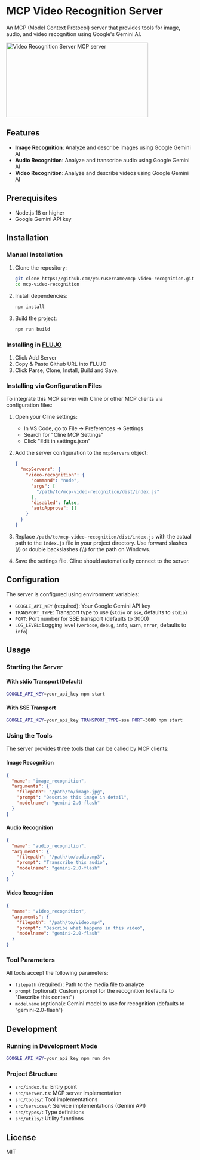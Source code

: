 # MCP Video Recognition Server

An MCP (Model Context Protocol) server that provides tools for image, audio, and video recognition using Google's Gemini AI.

<a href="https://glama.ai/mcp/servers/@mario-andreschak/mcp_video_recognition">
  <img width="380" height="200" src="https://glama.ai/mcp/servers/@mario-andreschak/mcp_video_recognition/badge" alt="Video Recognition Server MCP server" />
</a>

## Features

- **Image Recognition**: Analyze and describe images using Google Gemini AI
- **Audio Recognition**: Analyze and transcribe audio using Google Gemini AI
- **Video Recognition**: Analyze and describe videos using Google Gemini AI

## Prerequisites

- Node.js 18 or higher
- Google Gemini API key

## Installation

### Manual Installation

1. Clone the repository:
   ```bash
   git clone https://github.com/yourusername/mcp-video-recognition.git
   cd mcp-video-recognition
   ```

2. Install dependencies:
   ```bash
   npm install
   ```

3. Build the project:
   ```bash
   npm run build
   ```

### Installing in [FLUJO](https://github.com/mario-andreschak/FLUJO/)

1. Click Add Server
2. Copy & Paste Github URL into FLUJO
3. Click Parse, Clone, Install, Build and Save.

### Installing via Configuration Files

To integrate this MCP server with Cline or other MCP clients via configuration files:

1. Open your Cline settings:
   - In VS Code, go to File -> Preferences -> Settings
   - Search for "Cline MCP Settings"
   - Click "Edit in settings.json"

2. Add the server configuration to the `mcpServers` object:
   ```json
   {
     "mcpServers": {
       "video-recognition": {
         "command": "node",
         "args": [
           "/path/to/mcp-video-recognition/dist/index.js"
         ],
         "disabled": false,
         "autoApprove": []
       }
     }
   }
   ```

3. Replace `/path/to/mcp-video-recognition/dist/index.js` with the actual path to the `index.js` file in your project directory. Use forward slashes (/) or double backslashes (\\\\) for the path on Windows.

4. Save the settings file. Cline should automatically connect to the server.

## Configuration

The server is configured using environment variables:

- `GOOGLE_API_KEY` (required): Your Google Gemini API key
- `TRANSPORT_TYPE`: Transport type to use (`stdio` or `sse`, defaults to `stdio`)
- `PORT`: Port number for SSE transport (defaults to 3000)
- `LOG_LEVEL`: Logging level (`verbose`, `debug`, `info`, `warn`, `error`, defaults to `info`)

## Usage

### Starting the Server

#### With stdio Transport (Default)

```bash
GOOGLE_API_KEY=your_api_key npm start
```

#### With SSE Transport

```bash
GOOGLE_API_KEY=your_api_key TRANSPORT_TYPE=sse PORT=3000 npm start
```

### Using the Tools

The server provides three tools that can be called by MCP clients:

#### Image Recognition

```json
{
  "name": "image_recognition",
  "arguments": {
    "filepath": "/path/to/image.jpg",
    "prompt": "Describe this image in detail",
    "modelname": "gemini-2.0-flash"
  }
}
```

#### Audio Recognition

```json
{
  "name": "audio_recognition",
  "arguments": {
    "filepath": "/path/to/audio.mp3",
    "prompt": "Transcribe this audio",
    "modelname": "gemini-2.0-flash"
  }
}
```

#### Video Recognition

```json
{
  "name": "video_recognition",
  "arguments": {
    "filepath": "/path/to/video.mp4",
    "prompt": "Describe what happens in this video",
    "modelname": "gemini-2.0-flash"
  }
}
```

### Tool Parameters

All tools accept the following parameters:

- `filepath` (required): Path to the media file to analyze
- `prompt` (optional): Custom prompt for the recognition (defaults to "Describe this content")
- `modelname` (optional): Gemini model to use for recognition (defaults to "gemini-2.0-flash")

## Development

### Running in Development Mode

```bash
GOOGLE_API_KEY=your_api_key npm run dev
```

### Project Structure

- `src/index.ts`: Entry point
- `src/server.ts`: MCP server implementation
- `src/tools/`: Tool implementations
- `src/services/`: Service implementations (Gemini API)
- `src/types/`: Type definitions
- `src/utils/`: Utility functions

## License

MIT